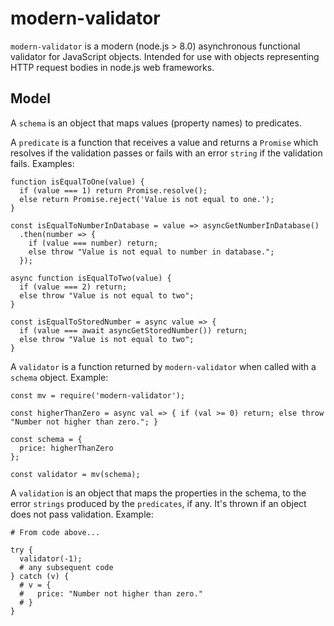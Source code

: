 # modern-validator

`modern-validator` is a modern (node.js > 8.0) asynchronous functional validator for JavaScript objects. Intended for use with objects representing HTTP request bodies in node.js web frameworks.

## Model

A `schema` is an object that maps values (property names) to predicates.

A `predicate` is a function that receives a value and returns a `Promise` which resolves if the validation passes or fails with an error `string` if the validation fails. Examples:

```
function isEqualToOne(value) {
  if (value === 1) return Promise.resolve();
  else return Promise.reject('Value is not equal to one.');
}

const isEqualToNumberInDatabase = value => asyncGetNumberInDatabase()
  .then(number => {
    if (value === number) return;
    else throw "Value is not equal to number in database.";
  });

async function isEqualToTwo(value) {
  if (value === 2) return;
  else throw "Value is not equal to two";
}

const isEqualToStoredNumber = async value => {
  if (value === await asyncGetStoredNumber()) return;
  else throw "Value is not equal to two";
}
```

A `validator` is a function returned by `modern-validator` when called with a `schema` object. Example:

```
const mv = require('modern-validator');

const higherThanZero = async val => { if (val >= 0) return; else throw "Number not higher than zero."; }

const schema = {
  price: higherThanZero
};

const validator = mv(schema);

```

A `validation` is an object that maps the properties in the schema, to the error `strings` produced by the `predicates`, if any. It's thrown if an object does not pass validation. Example:

```
# From code above...

try {
  validator(-1);
  # any subsequent code
} catch (v) {
  # v = {
  #   price: "Number not higher than zero." 
  # }
}
```
